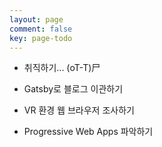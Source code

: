 ```yaml
---
layout: page
comment: false
key: page-todo
---
```


- 취직하기... (oT-T)尸

- Gatsby로 블로그 이관하기

- VR 환경 웹 브라우저 조사하기

- Progressive Web Apps 파악하기


